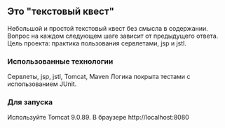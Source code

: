 ## Это "текстовый квест"

Небольшой и простой текстовый квест без смысла в содержании. Вопрос на каждом следующем шаге зависит от предыдущего
ответа.  
Цель проекта: практика пользования сервлетами, jsp и jstl.

### Использованные технологии

Сервлеты, jsp, jstl, Tomcat, Maven
Логика покрыта тестами с использованием JUnit.

### Для запуска

Используйте Tomcat 9.0.89.
В браузере http://localhost:8080
